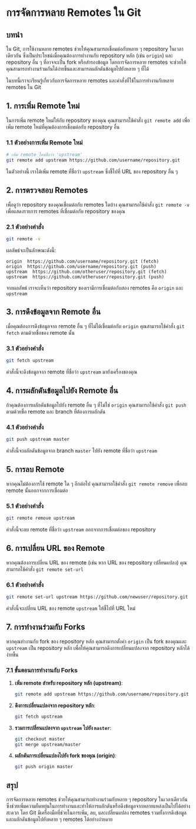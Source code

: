 # การจัดการหลาย Remotes ใน Git

## บทนำ

ใน Git, การใช้งานหลาย remotes ช่วยให้คุณสามารถเชื่อมต่อกับหลาย ๆ repository ในเวลาเดียวกัน ซึ่งเป็นประโยชน์เมื่อคุณต้องการทำงานกับ repository หลัก (เช่น `origin`) และ repository อื่น ๆ ที่อาจจะเป็น fork หรือสำรองข้อมูล โดยการจัดการหลาย remotes จะช่วยให้คุณสามารถทำงานร่วมกันได้ง่ายขึ้นและสามารถผลักดันข้อมูลไปยังหลาย ๆ ที่ได้

ในบทนี้เราจะเรียนรู้เกี่ยวกับการจัดการหลาย remotes และคำสั่งที่ใช้ในการทำงานกับหลาย remotes ใน Git

## 1. การเพิ่ม Remote ใหม่

ในการเพิ่ม remote ใหม่ให้กับ repository ของคุณ คุณสามารถใช้คำสั่ง `git remote add` เพื่อเพิ่ม remote ใหม่ที่คุณต้องการเชื่อมต่อกับ repository อื่น

### 1.1 ตัวอย่างการเพิ่ม Remote ใหม่

```bash
# เพิ่ม remote ใหม่ชื่อว่า 'upstream'
git remote add upstream https://github.com/username/repository.git
```

ในตัวอย่างนี้ เราได้เพิ่ม remote ที่ชื่อว่า `upstream` ซึ่งชี้ไปที่ URL ของ repository อื่น ๆ

## 2. การตรวจสอบ Remotes

เพื่อดูว่า repository ของคุณเชื่อมต่อกับ remotes ใดบ้าง คุณสามารถใช้คำสั่ง `git remote -v` เพื่อแสดงรายการ remotes ที่เชื่อมต่อกับ repository ของคุณ

### 2.1 ตัวอย่างคำสั่ง

```bash
git remote -v
```

ผลลัพธ์จะเป็นลักษณะดังนี้:

```
origin  https://github.com/username/repository.git (fetch)
origin  https://github.com/username/repository.git (push)
upstream  https://github.com/otheruser/repository.git (fetch)
upstream  https://github.com/otheruser/repository.git (push)
```

จากผลลัพธ์ เราจะเห็นว่า repository ของเรามีการเชื่อมต่อกับสอง remotes คือ `origin` และ `upstream`

## 3. การดึงข้อมูลจาก Remote อื่น

เมื่อคุณต้องการดึงข้อมูลจาก remote อื่น ๆ ที่ไม่ได้เชื่อมต่อกับ `origin` คุณสามารถใช้คำสั่ง `git fetch` ตามด้วยชื่อของ remote นั้น

### 3.1 ตัวอย่างคำสั่ง

```bash
git fetch upstream
```

คำสั่งนี้จะดึงข้อมูลจาก remote ที่ชื่อว่า `upstream` มายังเครื่องของคุณ

## 4. การผลักดันข้อมูลไปยัง Remote อื่น

ถ้าคุณต้องการผลักดันข้อมูลไปยัง remote อื่น ๆ ที่ไม่ใช่ `origin` คุณสามารถใช้คำสั่ง `git push` ตามด้วยชื่อ remote และ branch ที่ต้องการผลักดัน

### 4.1 ตัวอย่างคำสั่ง

```bash
git push upstream master
```

คำสั่งนี้จะผลักดันข้อมูลจาก branch `master` ไปยัง remote ที่ชื่อว่า `upstream`

## 5. การลบ Remote

หากคุณไม่ต้องการใช้ remote ใด ๆ อีกต่อไป คุณสามารถใช้คำสั่ง `git remote remove` เพื่อลบ remote นั้นออกจากการเชื่อมต่อ

### 5.1 ตัวอย่างคำสั่ง

```bash
git remote remove upstream
```

คำสั่งนี้จะลบ remote ที่ชื่อว่า `upstream` ออกจากการเชื่อมต่อของ repository

## 6. การเปลี่ยน URL ของ Remote

หากคุณต้องการเปลี่ยน URL ของ remote (เช่น หาก URL ของ repository เปลี่ยนแปลง) คุณสามารถใช้คำสั่ง `git remote set-url`

### 6.1 ตัวอย่างคำสั่ง

```bash
git remote set-url upstream https://github.com/newuser/repository.git
```

คำสั่งนี้จะเปลี่ยน URL ของ remote `upstream` ให้ชี้ไปที่ URL ใหม่

## 7. การทำงานร่วมกับ Forks

หากคุณทำงานกับ fork ของ repository หลัก คุณสามารถตั้งค่า `origin` เป็น fork ของคุณและ `upstream` เป็น repository หลัก เพื่อให้คุณสามารถดึงการเปลี่ยนแปลงจาก repository หลักได้ง่ายขึ้น

### 7.1 ขั้นตอนการทำงานกับ Forks

1. **เพิ่ม remote สำหรับ repository หลัก (upstream)**:
    ```bash
    git remote add upstream https://github.com/username/repository.git
    ```

2. **ดึงการเปลี่ยนแปลงจาก repository หลัก**:
    ```bash
    git fetch upstream
    ```

3. **รวมการเปลี่ยนแปลงจาก `upstream` ไปยัง `master`**:
    ```bash
    git checkout master
    git merge upstream/master
    ```

4. **ผลักดันการเปลี่ยนแปลงไปยัง fork ของคุณ (origin)**:
    ```bash
    git push origin master
    ```

## สรุป

การจัดการหลาย remotes ช่วยให้คุณสามารถทำงานร่วมกับหลาย ๆ repository ในเวลาเดียวกัน ซึ่งช่วยเพิ่มความยืดหยุ่นในการทำงานและทำให้การผลักดันหรือดึงข้อมูลจากหลายแหล่งเป็นไปได้อย่างสะดวก โดย Git มีเครื่องมือที่ช่วยในการเพิ่ม, ลบ, และเปลี่ยนแปลง remotes รวมทั้งการดึงข้อมูลและผลักดันข้อมูลไปยังหลาย ๆ remotes ได้อย่างง่ายดาย